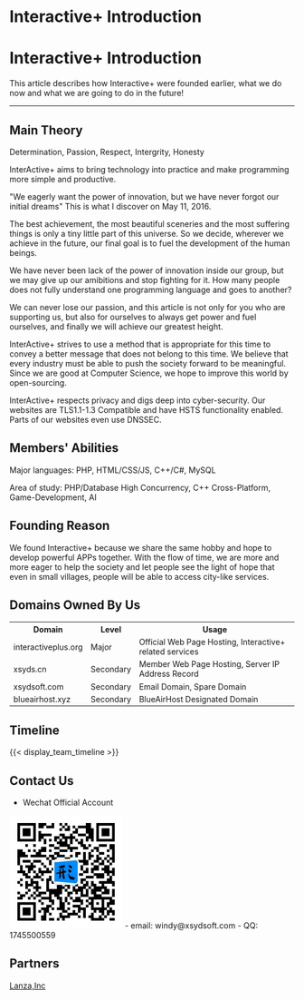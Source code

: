# Interactive+ Introduction

<div class="text-center my-6">
    <h1 class="section-text-tittle text-3xl my-5">Interactive+ Introduction</h1>
    <p class="font-light text-lg">This article describes how Interactive+ were founded earlier, what we do now and what we are going to do in the future!</p>
    <hr>
</div>

## Main Theory

Determination, Passion, Respect, Intergrity, Honesty

InterActive+ aims to bring technology into practice and make programming more simple and productive.

"We eagerly want the power of innovation, but we have never forgot our initial dreams" This is what I discover on May 11, 2016.

The best achievement, the most beautiful sceneries and the most suffering things is only a tiny little part of this universe. So we decide, wherever we achieve in the future, our final goal is to fuel the development of the human beings.

We have never been lack of the power of innovation inside our group, but we may give up our amibitions and stop fighting for it. How many people does not fully understand one programming language and goes to another?

We can never lose our passion, and this article is not only for you who are supporting us, but also for ourselves to always get power and fuel ourselves, and finally we will achieve our greatest height.

InterActive+ strives to use a method that is appropriate for this time to convey a better message that does not belong to this time. We believe that every industry must be able to push the society forward to be meaningful. Since we are good at Computer Science, we hope to improve this world by open-sourcing.

InterActive+ respects privacy and digs deep into cyber-security. Our websites are TLS1.1-1.3 Compatible and have HSTS functionality enabled. Parts of our websites even use DNSSEC.

## Members' Abilities
Major languages: PHP, HTML/CSS/JS, C++/C#, MySQL

Area of study: PHP/Database High Concurrency, C++ Cross-Platform, Game-Development, AI


## Founding Reason
We found Interactive+ because we share the same hobby and hope to develop powerful APPs together. With the flow of time, we are more and more eager to help the society and let people see the light of hope that even in small villages, people will be able to access city-like services.

## Domains Owned By Us
<table class="table">
        <tr>
            <th scope="col">Domain</th>
            <th scope="col">Level</th>
            <th scope="col">Usage</th>
        </tr>
        <tr>
            <td>interactiveplus.org</td>
            <td>Major</td>
            <td>Official Web Page Hosting, Interactive+ related services</td>
        </tr>
        <tr>
            <td>xsyds.cn</td>
            <td>Secondary</td>
            <td>Member Web Page Hosting, Server IP Address Record</td>
        </tr>
        <tr>
            <td>xsydsoft.com</td>
            <td>Secondary</td>
            <td>Email Domain, Spare Domain</td>
        </tr>
        <tr>
            <td>blueairhost.xyz</td>
            <td>Secondary</td>
            <td>BlueAirHost Designated Domain</td>
        </tr>
    </table>

## Timeline

{{< display_team_timeline >}}

## Contact Us
- Wechat Official Account
<img src="/img/wechatQR.jpg" style="height:200px;" alt="">
- email: windy@xsydsoft.com
- QQ: 1745500559

## Partners
[Lanza,Inc](https://www.lanzainc.xyz/)
